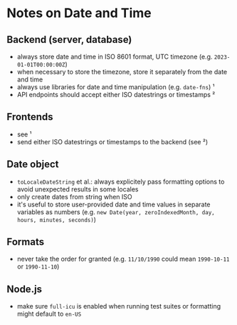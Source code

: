 # Notes on Date and Time

## Backend (server, database)
- always store date and time in ISO 8601 format, UTC timezone (e.g. `2023-01-01T00:00:00Z`)
- when necessary to store the timezone, store it separately from the date and time
- always use libraries for date and time manipulation (e.g. `date-fns`) ¹
- API endpoints should accept either ISO datestrings or timestamps ²

## Frontends
- see ¹
- send either ISO datestrings or timestamps to the backend (see ²)

## Date object
- `toLocaleDateString` et al.: always explicitely pass formatting options to avoid unexpected results in some locales
- only create dates from string when ISO
- it's useful to store user-provided date and time values in separate variables as numbers (e.g. `new Date(year, zeroIndexedMonth, day, hours, minutes, seconds)`)

## Formats
- never take the order for granted (e.g. `11/10/1990` could mean `1990-10-11` or `1990-11-10`)

## Node.js
- make sure `full-icu` is enabled when running test suites or formatting might default to `en-US`
